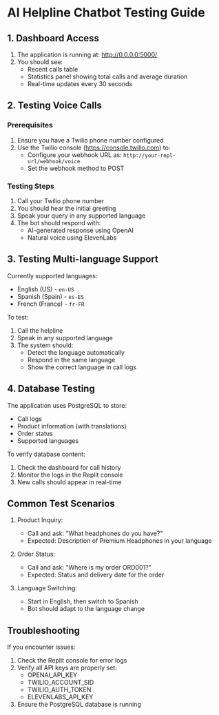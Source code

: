 # AI Helpline Chatbot Testing Guide

## 1. Dashboard Access
1. The application is running at: http://0.0.0.0:5000/
2. You should see:
   - Recent calls table
   - Statistics panel showing total calls and average duration
   - Real-time updates every 30 seconds

## 2. Testing Voice Calls
### Prerequisites
1. Ensure you have a Twilio phone number configured
2. Use the Twilio console (https://console.twilio.com) to:
   - Configure your webhook URL as: `http://your-repl-url/webhook/voice`
   - Set the webhook method to POST

### Testing Steps
1. Call your Twilio phone number
2. You should hear the initial greeting
3. Speak your query in any supported language
4. The bot should respond with:
   - AI-generated response using OpenAI
   - Natural voice using ElevenLabs

## 3. Testing Multi-language Support
Currently supported languages:
- English (US) - `en-US`
- Spanish (Spain) - `es-ES`
- French (France) - `fr-FR`

To test:
1. Call the helpline
2. Speak in any supported language
3. The system should:
   - Detect the language automatically
   - Respond in the same language
   - Show the correct language in call logs

## 4. Database Testing
The application uses PostgreSQL to store:
- Call logs
- Product information (with translations)
- Order status
- Supported languages

To verify database content:
1. Check the dashboard for call history
2. Monitor the logs in the Replit console
3. New calls should appear in real-time

## Common Test Scenarios
1. Product Inquiry:
   - Call and ask: "What headphones do you have?"
   - Expected: Description of Premium Headphones in your language

2. Order Status:
   - Call and ask: "Where is my order ORD001?"
   - Expected: Status and delivery date for the order

3. Language Switching:
   - Start in English, then switch to Spanish
   - Bot should adapt to the language change

## Troubleshooting
If you encounter issues:
1. Check the Replit console for error logs
2. Verify all API keys are properly set:
   - OPENAI_API_KEY
   - TWILIO_ACCOUNT_SID
   - TWILIO_AUTH_TOKEN
   - ELEVENLABS_API_KEY
3. Ensure the PostgreSQL database is running
